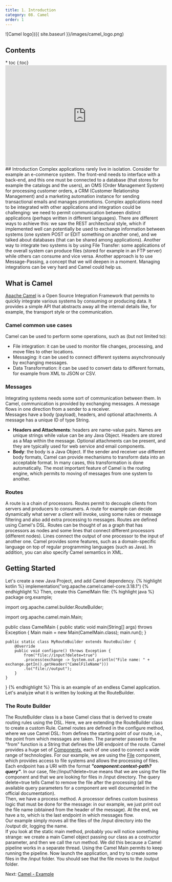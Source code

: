 ```yaml
---
title: 1. Introduction
category: 08. Camel
order: 1
---
```

![Camel logo]({{ site.baseurl }}/images/camel_logo.png)
<h2>Contents</h2>
* toc
{:toc}
<iframe width="100%" height="315" src="https://www.youtube.com/embed/9JZQ1dp1cZ4?si=_ZDKpYcp9RUx8mr8" title="YouTube video player" frameborder="0" allow="accelerometer; autoplay; clipboard-write; encrypted-media; gyroscope; picture-in-picture; web-share" allowfullscreen></iframe>
## Introduction
Complex applications rarely live in isolation. Consider for example an e-commerce system. The front-end needs to interface with a back-end, and this one must be connected to a database (that stores for example the catalogs and the users), an OMS (Order Management System) for processing customer orders, a CRM (Customer Relationship Management) and a marketing automation instance for sending transactional emails and manages promotions. Complex applications need to be integrated with other applications and integration could be challenging: we need to permit communication between distinct applications (perhaps written in different languages).  
There are different ways to achieve this: we saw the REST architectural style, which if implemented well can potentially be used to exchange information between systems (one system POST or EDIT something on another one), and we talked about databases (that can be shared among applications). Another way to integrate two systems is by using File Transfer: some applications of the overall system can produce files (stored for example in an FTP server) while others can consume and vice versa. Another approach is to use Message-Passing, a concept that we will deepen in a moment.  
Managing integrations can be very hard and Camel could help us.

## What is Camel
<a target="_blank" rel="noopener noreferrer" href="https://github.com/apache/camel/">Apache Camel</a> is a Open Source Integration Framework that permits to quickly integrate various systems by consuming or producing data. It provides a simple API that abstracts away all the internal details like, for example, the transport style or the communication. 
### Camel common use cases
Camel can be used to perform some operations, such as (but not limited to):
- File integration: it can be used to monitor file changes, processing, and move files to other locations.
- Messaging: it can be used to connect different systems asynchronously by exchanging messages.
- Data Transformation: it can be used to convert data to different formats, for example from XML to JSON or CSV.
### Messages
Integrating systems needs some sort of communication between them. In Camel, communication is provided by exchanging messages. A message flows in one direction from a sender to a receiver.  
Messages have a body (payload), headers, and optional attachments. A message has a unique ID of type String.
- **Headers and Attachments**: headers are name-value pairs. Names are unique strings while value can be any Java Object. Headers are stored as a Map within the message. Optional attachments can be present, and they are typically used for web service and email components.
- **Body**: the body is a Java Object. If the sender and receiver use different body formats, Camel can provide mechanisms to transform data into an acceptable format. In many cases, this transformation is done automatically.
The most important feature of Camel is the routing engine, which permits to moving of messages from one system to another.
### Routes
A route is a chain of processors. Routes permit to decouple clients from servers and producers to consumers. A route for example can decide dynamically what server a client will invoke, using some rules or message filtering and also add extra processing to messages. Routes are defined using Camel's DSL.
Routes can be thought of as a graph that has processors as nodes and some lines that connect different processors (different nodes). Lines connect the output of one processor to the input of another one.
Camel provides some features, such as a domain-specific language on top of regular programming languages (such as Java). In addition, you can also specify Camel semantics in XML.
## Getting Started
Let's create a new Java Project, and add Camel dependency.
{% highlight kotlin %}
implementation("org.apache.camel:camel-core:3.18.1")
{% endhighlight %}
Then, create this CamelMain file:
{% highlight java %}
package org.example;

import org.apache.camel.builder.RouteBuilder;

import org.apache.camel.main.Main;


public class CamelMain {
    public static void main(String[] args) throws Exception {
        Main main = new Main(CamelMain.class);
        main.run();
    }

    public static class MyRouteBuilder extends RouteBuilder {
        @Override
        public void configure() throws Exception {
            from("file://input?delete=true")
            .process(exchange -> System.out.println("File name: " + exchange.getIn().getHeader("CamelFileName")))
            .to("file://output");
        }
    }
}
{% endhighlight %}
This is an example of an endless Camel application. Let's analyze what it is written by looking at the RouteBuilder.
### The Route Builder
The RouteBuilder class is a base Camel class that is derived to create routing rules using the DSL. Here, we are extending the RouteBuilder class to create a custom Rule. Camel routes are defined in the configure method, where we use Camel DSL: from defines the starting point of our route, i.e., the point from which messages are taken. The parameter passed to the "from" function is a String that defines the URI endpoint of the route. Camel provides a huge set of <a target="_blank" rel="noopener noreferrer" href="https://camel.apache.org/manual/component.html">Components</a>, each of one used to connect a wide range of technologies. For our example, we are using the <a target="_blank" rel="noopener noreferrer" href="https://camel.apache.org/components/4.0.x/file-component.html">File</a> component, which provides access to file systems and allows the processing of files. Each endpoint has a URI with the format ***"component:context-path?query"***. In our case, file://input?delete=true means that we are using the file component and that we are looking for files in /input directory. The query delete=true tells Camel to remove the file after the processing (all the available query parameters for a component are well documented in the official documentation).  
Then, we have a process method. A processor defines custom business logic that must be done for the message: in our example, we just print out the file name (obtained from the header of the message).
At the end, we have a to, which is the last endpoint in which messages flow.  
Our example simply moves all the files of the /input directory into the /output dir, logging the name.  
If you look at the static main method, probably you will notice something strange: we create a main Camel object passing our class as a costructor parameter, and then we call the run method. We did this because a Camel pipeline works in a separate thread. Using the Camel Main permits to keep running the pipeline. Now launch the application, and try to create some files in the /input folder. You should see that the file moves to the /output folder.
<div>
Next: <a href="/SoftwareArchitectures24/camel/example">Camel - Example</a> 
</div>